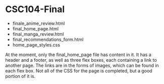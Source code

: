 # CSC104-Final

- finale_anime_review.html
- final_home_page.html
- final_manga_review.html
- final_recommendations_form.html
- home_page_styles.css

At the moment, only the final_home_page file has content in it.
It has a header and a footer, as well as three flex boxes, each containing a link to another page.
The links are in the forms of images, which can be found in each flex box.
Not all of the CSS for the page is completed, but a good portion of it is.
